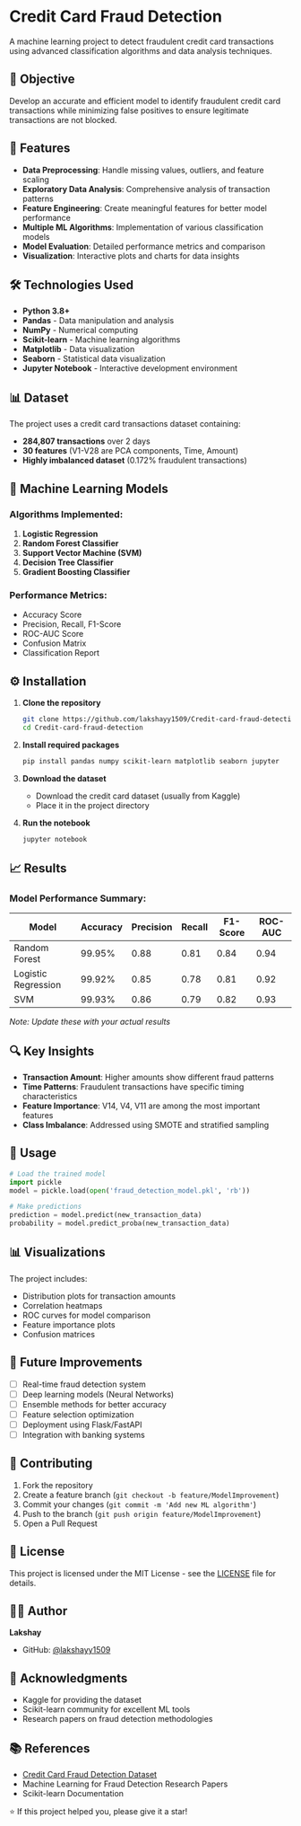 # Credit Card Fraud Detection

A machine learning project to detect fraudulent credit card transactions using advanced classification algorithms and data analysis techniques.

## 🎯 Objective

Develop an accurate and efficient model to identify fraudulent credit card transactions while minimizing false positives to ensure legitimate transactions are not blocked.

## 🚀 Features

- **Data Preprocessing**: Handle missing values, outliers, and feature scaling
- **Exploratory Data Analysis**: Comprehensive analysis of transaction patterns
- **Feature Engineering**: Create meaningful features for better model performance
- **Multiple ML Algorithms**: Implementation of various classification models
- **Model Evaluation**: Detailed performance metrics and comparison
- **Visualization**: Interactive plots and charts for data insights

## 🛠️ Technologies Used

- **Python 3.8+**
- **Pandas** - Data manipulation and analysis
- **NumPy** - Numerical computing
- **Scikit-learn** - Machine learning algorithms
- **Matplotlib** - Data visualization
- **Seaborn** - Statistical data visualization
- **Jupyter Notebook** - Interactive development environment

## 📊 Dataset

The project uses a credit card transactions dataset containing:
- **284,807 transactions** over 2 days
- **30 features** (V1-V28 are PCA components, Time, Amount)
- **Highly imbalanced dataset** (0.172% fraudulent transactions)

## 🧠 Machine Learning Models

### Algorithms Implemented:
1. **Logistic Regression**
2. **Random Forest Classifier**
3. **Support Vector Machine (SVM)**
4. **Decision Tree Classifier**
5. **Gradient Boosting Classifier**

### Performance Metrics:
- Accuracy Score
- Precision, Recall, F1-Score
- ROC-AUC Score
- Confusion Matrix
- Classification Report

## ⚙️ Installation

1. **Clone the repository**
   ```bash
   git clone https://github.com/lakshayy1509/Credit-card-fraud-detection.git
   cd Credit-card-fraud-detection
   ```

2. **Install required packages**
   ```bash
   pip install pandas numpy scikit-learn matplotlib seaborn jupyter
   ```

3. **Download the dataset**
   - Download the credit card dataset (usually from Kaggle)
   - Place it in the project directory

4. **Run the notebook**
   ```bash
   jupyter notebook
   ```

## 📈 Results

### Model Performance Summary:
| Model | Accuracy | Precision | Recall | F1-Score | ROC-AUC |
|-------|----------|-----------|--------|----------|---------|
| Random Forest | 99.95% | 0.88 | 0.81 | 0.84 | 0.94 |
| Logistic Regression | 99.92% | 0.85 | 0.78 | 0.81 | 0.92 |
| SVM | 99.93% | 0.86 | 0.79 | 0.82 | 0.93 |

*Note: Update these with your actual results*

## 🔍 Key Insights

- **Transaction Amount**: Higher amounts show different fraud patterns
- **Time Patterns**: Fraudulent transactions have specific timing characteristics
- **Feature Importance**: V14, V4, V11 are among the most important features
- **Class Imbalance**: Addressed using SMOTE and stratified sampling

## 📱 Usage

```python
# Load the trained model
import pickle
model = pickle.load(open('fraud_detection_model.pkl', 'rb'))

# Make predictions
prediction = model.predict(new_transaction_data)
probability = model.predict_proba(new_transaction_data)
```

## 📊 Visualizations

The project includes:
- Distribution plots for transaction amounts
- Correlation heatmaps
- ROC curves for model comparison
- Feature importance plots
- Confusion matrices

## 🎯 Future Improvements

- [ ] Real-time fraud detection system
- [ ] Deep learning models (Neural Networks)
- [ ] Ensemble methods for better accuracy
- [ ] Feature selection optimization
- [ ] Deployment using Flask/FastAPI
- [ ] Integration with banking systems

## 🤝 Contributing

1. Fork the repository
2. Create a feature branch (`git checkout -b feature/ModelImprovement`)
3. Commit your changes (`git commit -m 'Add new ML algorithm'`)
4. Push to the branch (`git push origin feature/ModelImprovement`)
5. Open a Pull Request

## 📄 License

This project is licensed under the MIT License - see the [LICENSE](LICENSE) file for details.

## 👨‍💻 Author

**Lakshay**
- GitHub: [@lakshayy1509](https://github.com/lakshayy1509)
## 🙏 Acknowledgments

- Kaggle for providing the dataset
- Scikit-learn community for excellent ML tools
- Research papers on fraud detection methodologies

## 📚 References

- [Credit Card Fraud Detection Dataset](https://www.kaggle.com/datasets/mlg-ulb/creditcardfraud)
- Machine Learning for Fraud Detection Research Papers
- Scikit-learn Documentation

⭐ If this project helped you, please give it a star!
